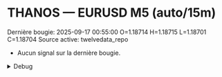# THANOS — EURUSD M5 (auto/15m)
Dernière bougie: 2025-09-17 00:55:00  O=1.18714  H=1.18715  L=1.18701  C=1.18704
Source active: twelvedata_repo

- Aucun signal sur la dernière bougie.

<details><summary>Debug</summary>

- TD_API_KEY manquant.

</details>
